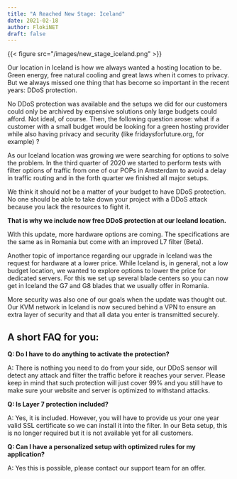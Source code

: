 ```yaml
---
title: "A Reached New Stage: Iceland"
date: 2021-02-18
author: FlokiNET
draft: false
---
```


{{< figure src="/images/new_stage_iceland.png" >}}

Our location in Iceland is how we always wanted a hosting location to be. Green energy, free natural cooling and great laws when it comes to privacy. But we always missed one thing that has become so important in the recent years: DDoS protection.

No DDoS protection was available and the setups we did for our customers could only be archived by expensive solutions only large budgets could afford. Not ideal, of course. Then, the following question arose: what if a customer with a small budget would be looking for a green hosting provider while also having privacy and security (like fridaysforfuture.org, for example) ?

As our Iceland location was growing we were searching for options to solve the problem. In the third quarter of 2020 we started to perform tests with filter options of traffic from one of our POPs in Amsterdam to avoid a delay in traffic routing and in the forth quarter we finished all major setups.

We think it should not be a matter of your budget to have DDoS protection. No one should be able to take down your project with a DDoS attack because you lack the resources to fight it.

**That is why we include now free DDoS protection at our Iceland location.**

With this update, more hardware options are coming. The specifications are the same as in Romania but come with an improved L7 filter (Beta). 

Another topic of importance regarding our upgrade in Iceland was the request for hardware at a lower price. While Iceland is, in general, not a low budget location, we wanted to explore options to lower the price for dedicated servers. For this we set up several blade centers so you can now get in Iceland the G7 and G8 blades that we usually offer in Romania.

More security was also one of our goals when the update was thought out. Our KVM network in Iceland is now secured behind a VPN to ensure an extra layer of security and that all data you enter is transmitted securely.

## A short FAQ for you:

**Q: Do I have to do anything to activate the protection?**

A: There is nothing you need to do from your side, our DDoS sensor will detect any attack and filter the traffic before it reaches your server. Please keep in mind that such protection will just cover 99% and you still have to make sure your website and server is optimized to withstand attacks.

**Q: Is Layer 7 protection included?**

A: Yes, it is included. However, you will have to provide us your one year valid SSL certificate so we can install it into the filter. In our Beta setup, this is no longer required but it is not available yet for all customers.

**Q: Can I have a personalized setup with optimized rules for my application?**

A: Yes this is possible, please contact our support team for an offer.

